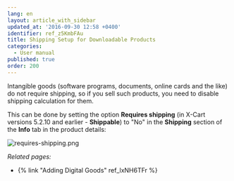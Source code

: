 ```yaml
---
lang: en
layout: article_with_sidebar
updated_at: '2016-09-30 12:58 +0400'
identifier: ref_z5KmbFAu
title: Shipping Setup for Downloadable Products
categories:
  - User manual
published: true
order: 200
---
```

Intangible goods (software programs, documents, online cards and the like) do not require shipping, so if you sell such products, you need to disable shipping calculation for them. 

This can be done by setting the option **Requires shipping** (in X-Cart versions 5.2.10 and earlier - **Shippable**) to "No" in the **Shipping** section of the **Info** tab in the product details:

![requires-shipping.png]({{site.baseurl}}/attachments/ref_z5KmbFAu/requires-shipping.png)


_Related pages:_

*   {% link "Adding Digital Goods" ref_lxNH6TFr %}
